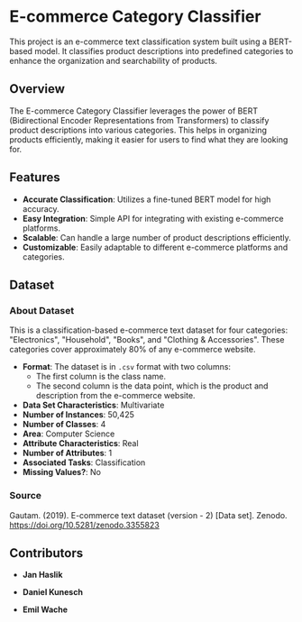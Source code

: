 # E-commerce Category Classifier

This project is an e-commerce text classification system built using a BERT-based model. It classifies product descriptions into predefined categories to enhance the organization and searchability of products.

## Overview

The E-commerce Category Classifier leverages the power of BERT (Bidirectional Encoder Representations from Transformers) to classify product descriptions into various categories. This helps in organizing products efficiently, making it easier for users to find what they are looking for.

## Features

- **Accurate Classification**: Utilizes a fine-tuned BERT model for high accuracy.
- **Easy Integration**: Simple API for integrating with existing e-commerce platforms.
- **Scalable**: Can handle a large number of product descriptions efficiently.
- **Customizable**: Easily adaptable to different e-commerce platforms and categories.

## Dataset

### About Dataset

This is a classification-based e-commerce text dataset for four categories: "Electronics", "Household", "Books", and "Clothing & Accessories". These categories cover approximately 80% of any e-commerce website.

- **Format**: The dataset is in `.csv` format with two columns:
  - The first column is the class name.
  - The second column is the data point, which is the product and description from the e-commerce website.
- **Data Set Characteristics**: Multivariate
- **Number of Instances**: 50,425
- **Number of Classes**: 4
- **Area**: Computer Science
- **Attribute Characteristics**: Real
- **Number of Attributes**: 1
- **Associated Tasks**: Classification
- **Missing Values?**: No

### Source

Gautam. (2019). E-commerce text dataset (version - 2) [Data set]. Zenodo. https://doi.org/10.5281/zenodo.3355823


## Contributors

- **Jan Haslik**

- **Daniel Kunesch**

- **Emil Wache**

